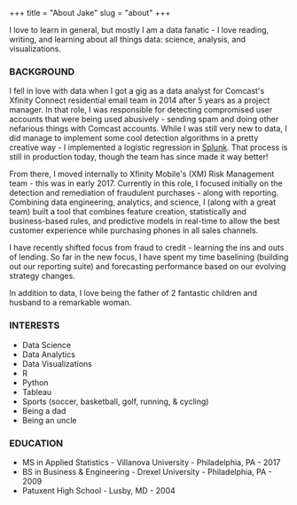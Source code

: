 +++
title = "About Jake"
slug = "about"
+++

I love to learn in general, but mostly I am a data fanatic - I love reading, writing, 
and learning about all things data: science, analysis, and visualizations.
### BACKGROUND

I fell in love with data when I got a gig as a data analyst for Comcast's Xfinity Connect 
residential email team in 2014 after 5 years as a project manager. In that role, I
was responsible for detecting compromised user accounts that were being used abusively - 
sending spam and doing other nefarious things with Comcast accounts. While I was still 
very new to data, I did manage to implement some cool detection algorithms in a pretty 
creative way - I implemented a logistic regression in [Splunk](https://www.splunk.com/). 
That process is still in production today, though the team has since made it way better! 

From there, I moved internally to Xfinity Mobile's (XM) Risk Management team - this was 
in early 2017. Currently in this role, I focused initially on the detection and 
remediation of fraudulent purchases - along with reporting. 
Combining data engineering, analytics, and science, I (along with a great team) 
built a tool that combines feature creation, statistically and  
business-based rules, and predictive models in real-time to allow the best customer 
experience while purchasing phones in all sales channels.

I have recently shifted focus from fraud to credit - learning the ins and outs of 
lending. So far in the new focus, I have spent my time baselining (building out our 
reporting suite) and forecasting performance based on our evolving strategy changes. 

In addition to data, I love being the father of 2 fantastic children and husband to a 
remarkable woman.

### INTERESTS
* Data Science
* Data Analytics
* Data Visualizations
* R
* Python
* Tableau 
* Sports (soccer, basketball, golf, running, & cycling)
* Being a dad
* Being an uncle

### EDUCATION
* MS in Applied Statistics - Villanova University - Philadelphia, PA - 2017
* BS in Business & Engineering - Drexel University - Philadelphia, PA - 2009
* Patuxent High School - Lusby, MD - 2004